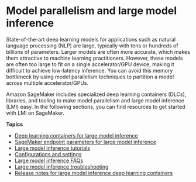# Model parallelism and large model inference<a name="realtime-endpoints-large-model-inference"></a>

 State\-of\-the\-art deep learning models for applications such as natural language processing \(NLP\) are large, typically with tens or hundreds of billions of parameters\. Larger models are often more accurate, which makes them attractive to machine learning practitioners\. However, these models are often too large to fit on a single accelerator/GPU device, making it difficult to achieve low\-latency inference\. You can avoid this memory bottleneck by using model parallelism techniques to partition a model across multiple accelerator/GPUs\. 

 Amazon SageMaker includes specialized deep learning containers \(DLCs\), libraries, and tooling to make model parallelism and large model inference \(LMI\) easy\. In the following sections, you can find resources to get started with LMI on SageMaker\. 

**Topics**
+ [Deep learning containers for large model inference](realtime-endpoints-large-model-dlc.md)
+ [SageMaker endpoint parameters for large model inference](realtime-endpoints-large-model-hosting.md)
+ [Large model inference tutorials](realtime-endpoints-large-model-tutorials.md)
+ [Configurations and settings](realtime-endpoints-large-model-configuration.md)
+ [Large model inference FAQs](realtime-endpoints-large-model-faqs.md)
+ [Large model inference troubleshooting](realtime-endpoints-large-model-troubleshooting.md)
+ [Release notes for large model inference deep learning containers](realtime-endpoints-large-model-release-notes.md)